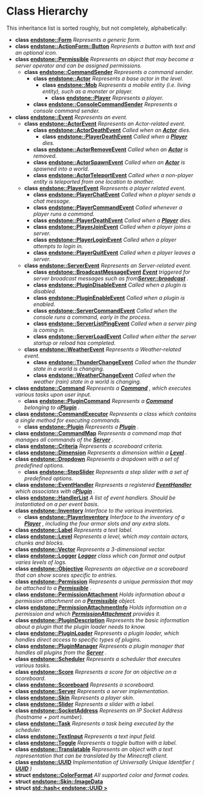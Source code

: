 
# Class Hierarchy

This inheritance list is sorted roughly, but not completely, alphabetically:


* **class** [**endstone::Form**](classendstone_1_1Form.md) _Represents a generic form._ 
* **class** [**endstone::ActionForm::Button**](classendstone_1_1ActionForm_1_1Button.md) _Represents a button with text and an optional icon._ 
* **class** [**endstone::Permissible**](classendstone_1_1Permissible.md) _Represents an object that may become a server operator and can be assigned permissions._     
    * **class** [**endstone::CommandSender**](classendstone_1_1CommandSender.md) _Represents a command sender._     
        * **class** [**endstone::Actor**](classendstone_1_1Actor.md) _Represents a base actor in the level._     
            * **class** [**endstone::Mob**](classendstone_1_1Mob.md) _Represents a mobile entity (i.e. living entity), such as a monster or player._     
                * **class** [**endstone::Player**](classendstone_1_1Player.md) _Represents a player._ 
        * **class** [**endstone::ConsoleCommandSender**](classendstone_1_1ConsoleCommandSender.md) _Represents a console command sender._ 
* **class** [**endstone::Event**](classendstone_1_1Event.md) _Represents an event._     
    * **class** [**endstone::ActorEvent**](classendstone_1_1ActorEvent.md) _Represents an Actor-related event._     
        * **class** [**endstone::ActorDeathEvent**](classendstone_1_1ActorDeathEvent.md) _Called when an_ [_**Actor**_](classendstone_1_1Actor.md) _dies._    
            * **class** [**endstone::PlayerDeathEvent**](classendstone_1_1PlayerDeathEvent.md) _Called when a_ [_**Player**_](classendstone_1_1Player.md) _dies._
        * **class** [**endstone::ActorRemoveEvent**](classendstone_1_1ActorRemoveEvent.md) _Called when an_ [_**Actor**_](classendstone_1_1Actor.md) _is removed._
        * **class** [**endstone::ActorSpawnEvent**](classendstone_1_1ActorSpawnEvent.md) _Called when an_ [_**Actor**_](classendstone_1_1Actor.md) _is spawned into a world._
        * **class** [**endstone::ActorTeleportEvent**](classendstone_1_1ActorTeleportEvent.md) _Called when a non-player entity is teleported from one location to another._ 
    * **class** [**endstone::PlayerEvent**](classendstone_1_1PlayerEvent.md) _Represents a player related event._     
        * **class** [**endstone::PlayerChatEvent**](classendstone_1_1PlayerChatEvent.md) _Called when a player sends a chat message._ 
        * **class** [**endstone::PlayerCommandEvent**](classendstone_1_1PlayerCommandEvent.md) _Called whenever a player runs a command._ 
        * **class** [**endstone::PlayerDeathEvent**](classendstone_1_1PlayerDeathEvent.md) _Called when a_ [_**Player**_](classendstone_1_1Player.md) _dies._
        * **class** [**endstone::PlayerJoinEvent**](classendstone_1_1PlayerJoinEvent.md) _Called when a player joins a server._ 
        * **class** [**endstone::PlayerLoginEvent**](classendstone_1_1PlayerLoginEvent.md) _Called when a player attempts to login in._ 
        * **class** [**endstone::PlayerQuitEvent**](classendstone_1_1PlayerQuitEvent.md) _Called when a player leaves a server._ 
    * **class** [**endstone::ServerEvent**](classendstone_1_1ServerEvent.md) _Represents an Server-related event._     
        * **class** [**endstone::BroadcastMessageEvent**](classendstone_1_1BroadcastMessageEvent.md) [_**Event**_](classendstone_1_1Event.md) _triggered for server broadcast messages such as from_[_**Server::broadcast**_](classendstone_1_1Server.md#function-broadcast) _._
        * **class** [**endstone::PluginDisableEvent**](classendstone_1_1PluginDisableEvent.md) _Called when a plugin is disabled._ 
        * **class** [**endstone::PluginEnableEvent**](classendstone_1_1PluginEnableEvent.md) _Called when a plugin is enabled._ 
        * **class** [**endstone::ServerCommandEvent**](classendstone_1_1ServerCommandEvent.md) _Called when the console runs a command, early in the process._ 
        * **class** [**endstone::ServerListPingEvent**](classendstone_1_1ServerListPingEvent.md) _Called when a server ping is coming in._ 
        * **class** [**endstone::ServerLoadEvent**](classendstone_1_1ServerLoadEvent.md) _Called when either the server startup or reload has completed._ 
    * **class** [**endstone::WeatherEvent**](classendstone_1_1WeatherEvent.md) _Represents a Weather-related event._     
        * **class** [**endstone::ThunderChangeEvent**](classendstone_1_1ThunderChangeEvent.md) _Called when the thunder state in a world is changing._ 
        * **class** [**endstone::WeatherChangeEvent**](classendstone_1_1WeatherChangeEvent.md) _Called when the weather (rain) state in a world is changing._ 
* **class** [**endstone::Command**](classendstone_1_1Command.md) _Represents a_ [_**Command**_](classendstone_1_1Command.md) _, which executes various tasks upon user input._    
    * **class** [**endstone::PluginCommand**](classendstone_1_1PluginCommand.md) _Represents a_ [_**Command**_](classendstone_1_1Command.md) _belonging to a_[_**Plugin**_](classendstone_1_1Plugin.md) _._
* **class** [**endstone::CommandExecutor**](classendstone_1_1CommandExecutor.md) _Represents a class which contains a single method for executing commands._     
    * **class** [**endstone::Plugin**](classendstone_1_1Plugin.md) _Represents a_ [_**Plugin**_](classendstone_1_1Plugin.md) _._
* **class** [**endstone::CommandMap**](classendstone_1_1CommandMap.md) _Represents a command map that manages all commands of the_ [_**Server**_](classendstone_1_1Server.md) _._
* **class** [**endstone::Criteria**](classendstone_1_1Criteria.md) _Represents a scoreboard criteria._ 
* **class** [**endstone::Dimension**](classendstone_1_1Dimension.md) _Represents a dimension within a_ [_**Level**_](classendstone_1_1Level.md) _._
* **class** [**endstone::Dropdown**](classendstone_1_1Dropdown.md) _Represents a dropdown with a set of predefined options._     
    * **class** [**endstone::StepSlider**](classendstone_1_1StepSlider.md) _Represents a step slider with a set of predefined options._ 
* **class** [**endstone::EventHandler**](classendstone_1_1EventHandler.md) _Represents a registered_ [_**EventHandler**_](classendstone_1_1EventHandler.md) _which associates with a_[_**Plugin**_](classendstone_1_1Plugin.md) _._
* **class** [**endstone::HandlerList**](classendstone_1_1HandlerList.md) _A list of event handlers. Should be instantiated on a per event basis._ 
* **class** [**endstone::Inventory**](classendstone_1_1Inventory.md) _Interface to the various inventories._     
    * **class** [**endstone::PlayerInventory**](classendstone_1_1PlayerInventory.md) _Interface to the inventory of a_ [_**Player**_](classendstone_1_1Player.md) _, including the four armor slots and any extra slots._
* **class** [**endstone::Label**](classendstone_1_1Label.md) _Represents a text label._ 
* **class** [**endstone::Level**](classendstone_1_1Level.md) _Represents a level, which may contain actors, chunks and blocks._ 
* **class** [**endstone::Vector**](classendstone_1_1Vector.md) _Represents a 3-dimensional vector._ 
* **class** [**endstone::Logger**](classendstone_1_1Logger.md) [_**Logger**_](classendstone_1_1Logger.md) _class which can format and output varies levels of logs._
* **class** [**endstone::Objective**](classendstone_1_1Objective.md) _Represents an objective on a scoreboard that can show scores specific to entries._ 
* **class** [**endstone::Permission**](classendstone_1_1Permission.md) _Represents a unique permission that may be attached to a_ [_**Permissible**_](classendstone_1_1Permissible.md) _._
* **class** [**endstone::PermissionAttachment**](classendstone_1_1PermissionAttachment.md) _Holds information about a permission attachment on a_ [_**Permissible**_](classendstone_1_1Permissible.md) _object._
* **class** [**endstone::PermissionAttachmentInfo**](classendstone_1_1PermissionAttachmentInfo.md) _Holds information on a permission and which_ [_**PermissionAttachment**_](classendstone_1_1PermissionAttachment.md) _provides it._
* **class** [**endstone::PluginDescription**](classendstone_1_1PluginDescription.md) _Represents the basic information about a plugin that the plugin loader needs to know._ 
* **class** [**endstone::PluginLoader**](classendstone_1_1PluginLoader.md) _Represents a plugin loader, which handles direct access to specific types of plugins._ 
* **class** [**endstone::PluginManager**](classendstone_1_1PluginManager.md) _Represents a plugin manager that handles all plugins from the_ [_**Server**_](classendstone_1_1Server.md) _._
* **class** [**endstone::Scheduler**](classendstone_1_1Scheduler.md) _Represents a scheduler that executes various tasks._ 
* **class** [**endstone::Score**](classendstone_1_1Score.md) _Represents a score for an objective on a scoreboard._ 
* **class** [**endstone::Scoreboard**](classendstone_1_1Scoreboard.md) _Represents a scoreboard._ 
* **class** [**endstone::Server**](classendstone_1_1Server.md) _Represents a server implementation._ 
* **class** [**endstone::Skin**](classendstone_1_1Skin.md) _Represents a player skin._ 
* **class** [**endstone::Slider**](classendstone_1_1Slider.md) _Represents a slider with a label._ 
* **class** [**endstone::SocketAddress**](classendstone_1_1SocketAddress.md) _Represents an IP Socket Address (hostname + port number)._ 
* **class** [**endstone::Task**](classendstone_1_1Task.md) _Represents a task being executed by the scheduler._ 
* **class** [**endstone::TextInput**](classendstone_1_1TextInput.md) _Represents a text input field._ 
* **class** [**endstone::Toggle**](classendstone_1_1Toggle.md) _Represents a toggle button with a label._ 
* **class** [**endstone::Translatable**](classendstone_1_1Translatable.md) _Represents an object with a text representation that can be translated by the Minecraft client._ 
* **class** [**endstone::UUID**](classendstone_1_1UUID.md) _Implementation of Universally Unique Identifier (_ [_**UUID**_](classendstone_1_1UUID.md) _)_
* **struct** [**endstone::ColorFormat**](structendstone_1_1ColorFormat.md) _All supported color and format codes._ 
* **struct** [**endstone::Skin::ImageData**](structendstone_1_1Skin_1_1ImageData.md) 
* **struct** [**std::hash&lt; endstone::UUID &gt;**](structstd_1_1hash_3_01endstone_1_1UUID_01_4.md) 

